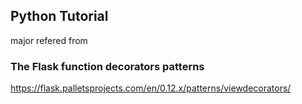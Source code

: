 ## Python Tutorial 
major refered from 

### The Flask function decorators patterns
https://flask.palletsprojects.com/en/0.12.x/patterns/viewdecorators/ 
